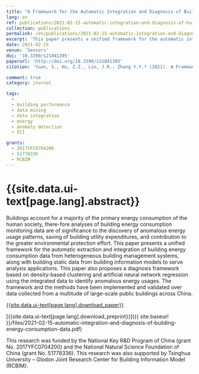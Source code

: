 ```yaml
---
title: "A Framework for the Automatic Integration and Diagnosis of Building Energy Consumption Data"
lang: en
ref: publications/2021-02-15-automatic-integration-and-diagnosis-of-building-energy-consumption-data
collection: publications
permalink: /en/publications/2021-02-15-automatic-integration-and-diagnosis-of-building-energy-consumption-data
excerpt: 'This paper presents a unified framework for the automatic integration of building energy consumption data from heterogeneous building management systems, and identification of anomalous energy usages'
date: 2021-02-15
venue: 'Sensors'
doi: '10.3390/s21041395'
paperurl: 'http://doi.org/10.3390/s21041395'
citation: 'Yuan, S., Hu, Z.Z., Lin, J.R., Zhang Y.Y.* (2021). A Framework for the Automatic Integration and Diagnosis of Building Energy Consumption Data. <i>Sensors</i>, 21(4), 1395. doi: 10.3390/s21041395'

comment: true
category: journal

tags: 
  - 
  - building performance
  - data mining
  - data integration
  - energy
  - anomaly detection
  - SCI

grants:
  - 2017YFC0704200
  - 51778336
  - RCBIM
---
```



{{site.data.ui-text[page.lang].abstract}}
====

Buildings account for a majority of the primary energy consumption of the human society, there-fore analyses of building energy consumption monitoring data are of significance to the discovery of anomalous energy usage patterns, saving of building utility expenditures, and contribution to the greater environmental protection effort. This paper presents a unified framework for the automatic extraction and integration of building energy consumption data from heterogeneous building management systems, along with building static data from building information models to serve analysis applications. This paper also proposes a diagnosis framework based on density-based clustering and artificial neural network regression using the integrated data to identify anomalous energy usages. The framework and the methods have been implemented and validated over data collected from a multitude of large-scale public buildings across China.

[{{site.data.ui-text[page.lang].download_paper}}]({{page.paperurl}})

[{{site.data.ui-text[page.lang].download_preprint}}]({{ site.baseurl }}/files/2021-02-15-automatic-integration-and-diagnosis-of-building-energy-consumption-data.pdf)

This research was funded by the National Key R&D Program of China (grant No. 2017YFC0704200) and the National Natural Science Foundation of China (grant No. 51778336). This research was also supported by Tsinghua University – Glodon Joint Research Center for Building Information Model (RCBIM).


